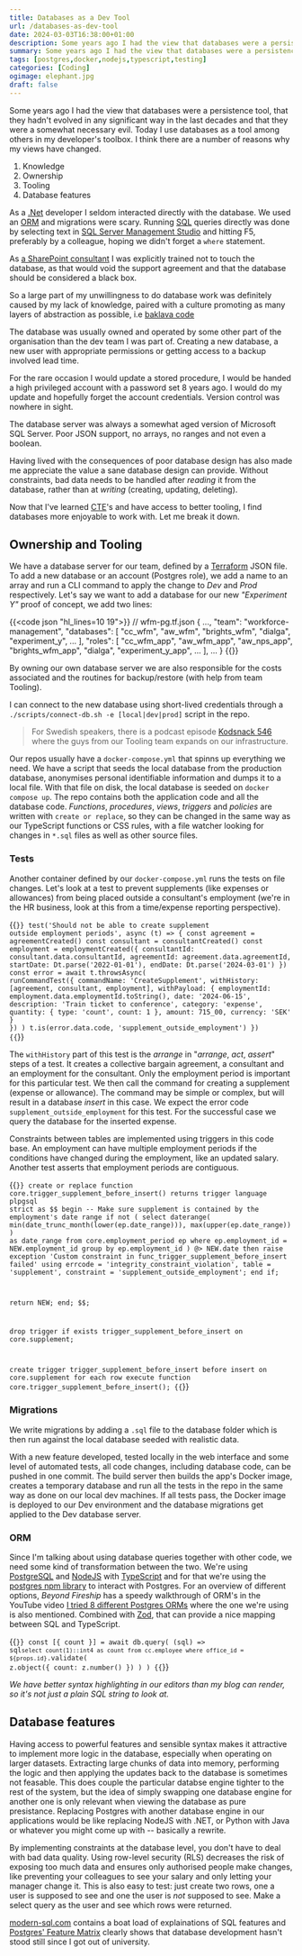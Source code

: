 ```yaml
---
title: Databases as a Dev Tool
url: /databases-as-dev-tool
date: 2024-03-03T16:38:00+01:00
description: Some years ago I had the view that databases were a persistence tool, that they hadn’t evolved in any significant way in the last decades and that they were a somewhat necessary evil. Today I use databases as a tool among others in my developer’s toolbox. I think there are a number of reasons why my views have changed.
summary: Some years ago I had the view that databases were a persistence tool, that they hadn’t evolved in any significant way in the last decades and that they were a somewhat necessary evil. Today I use databases as a tool among others in my developer’s toolbox. I think there are a number of reasons why my views have changed.
tags: [postgres,docker,nodejs,typescript,testing]
categories: [Coding]
ogimage: elephant.jpg
draft: false
---
```


Some years ago I had the view that databases were a persistence tool, that they
hadn't evolved in any significant way in the last decades and that they were a
somewhat necessary evil. Today I use databases as a tool among others in
my developer's toolbox. I think there are a number of reasons why my views have
changed.

1. Knowledge
2. Ownership
3. Tooling
4. Database features

As a [.Net](https://dot.net) developer I seldom interacted directly with the
database. We used an
[ORM](https://en.wikipedia.org/wiki/Object%E2%80%93relational_mapping) and
migrations were scary. Running [SQL](https://en.wikipedia.org/wiki/SQL) queries
directly was done by selecting text in [SQL Server Management
Studio](https://en.wikipedia.org/wiki/SQL_Server_Management_Studio) and hitting
F5, preferably by a colleague, hoping we didn't forget a `where` statement.

As [a SharePoint
consultant](http://localhost:46433/getting-a-divorce-from-sharepoint/) I was
explicitly trained not to touch the database, as that would void the support
agreement and that the database should be considered a black box. 

So a large part of my unwillingness to do database work was definitely caused
by my lack of knowledge, paired with a culture promoting as many layers of
abstraction as possible, i.e [baklava
code](https://www.johndcook.com/blog/2009/07/27/baklav-code/)

The database was usually owned and operated by some other part of the
organisation than the dev team I was part of. Creating a new database, a new
user with appropriate permissions or getting access to a backup involved lead
time. 

For the rare occasion I would update a stored procedure, I would be handed a
high privileged account with a password set 8 years ago. I would do my update
and hopefully forget the account credentials. Version control was nowhere in
sight. 

The database server was always a somewhat aged version of Microsoft SQL Server.
Poor JSON support, no arrays, no ranges and not even a boolean. 

Having lived with the consequences of poor database design has also made me
appreciate the value a sane database design can provide. Without constraints,
bad data needs to be handled after *reading* it from the database, rather than
at *writing* (creating, updating, deleting).

Now that I've learned
[CTE](https://www.postgresql.org/docs/current/queries-with.html)'s and have
access to better tooling, I find databases more enjoyable to work with. Let me
break it down.

## Ownership and Tooling

We have a database server for our team, defined by a [Terraform](https://www.terraform.io/) JSON file. To
add a new database or an account (Postgres role), we add a name to an array and
run a CLI command to apply the change to *Dev* and *Prod* respectively. Let's
say we want to add a database for our new *"Experiment Y"* proof of concept, we
add two lines:

{{<code json "hl_lines=10 19">}}
// wfm-pg.tf.json
{
  ..., 
  "team": "workforce-management",
  "databases": [
	"cc_wfm",
	"aw_wfm",
	"brights_wfm",
	"dialga",
	"experiment_y",
	...
  ],
  "roles": [
	"cc_wfm_app",
	"aw_wfm_app",
	"aw_nps_app",
	"brights_wfm_app",
	"dialga",
	"experiment_y_app",
	...
  ],
  ...
}
{{</code>}}


By owning our own database server we are also responsible for the costs
associated and the routines for backup/restore (with help from team Tooling).

I can connect to the new database using short-lived credentials through a
`./scripts/connect-db.sh -e [local|dev|prod]` script in the repo.

> For Swedish speakers, there is a podcast episode [Kodsnack
546](https://kodsnack.se/546) where the guys from our Tooling team expands on
our infrastructure.

Our repos usually have a `docker-compose.yml` that spinns up everything we
need. We have a script that seeds the local database from the production
database, anonymises personal identifiable information and dumps it to a local
file. With that file on disk, the local database is seeded on `docker compose
up`. The repo contains both the application code and all the database code.
*Functions*, *procedures*, *views*, *triggers* and *policies* are written with
`create or replace`, so they can be changed in the same way as our TypeScript
functions or CSS rules, with a file watcher looking for changes in `*.sql`
files as well as other source files. 

### Tests
Another container defined by our `docker-compose.yml` runs the tests on file
changes. Let's look at a test to prevent supplements (like expenses or
allowances) from being placed outside a consultant's employment (we're in the
HR business, look at this from a time/expense reporting perspective).

{{<code typescript>}}
test('Should not be able to create supplement outside employment periods', async (t) => {
  const agreement = agreementCreated()
  const consultant = consultantCreated()
  const employment = employmentCreated({
    consultantId: consultant.data.consultantId,
    agreementId: agreement.data.agreementId,
    startDate: Dt.parse('2022-01-01'),
    endDate: Dt.parse('2024-03-01')
  })
  const error = await t.throwsAsync<CommandValidationError>(
    runCommandTest({
      commandName: 'CreateSupplement',
      withHistory: [agreement, consultant, employment],
      withPayload: {
        employmentId: employment.data.employmentId.toString(),
        date: '2024-06-15',
        description: 'Train ticket to conference',
        category: 'expense',
        quantity: { type: 'count', count: 1 },
        amount: 715_00,
        currency: 'SEK'
      }
    })
  )
  t.is(error.data.code, 'supplement_outside_employment')
})
{{</code>}}

The `withHistory` part of this test is the *arrange* in "*arrange*, *act*,
*assert*" steps of a test. It creates a collective bargain agreement, a
consultant and an employment for the consultant. Only the employment period is
important for this particular test. We then call the command for creating a
supplement (expense or allowance). The command may be simple or complex, but
will result in a database *insert* in this case. We expect the error code
`supplement_outside_employment` for this test. For the successful case we query
the database for the inserted expense.

Constraints between tables are implemented using triggers in this code base. An
employment can have multiple employment periods if the conditions have changed
during the employment, like an updated salary. Another test asserts that
employment periods are contiguous. 

{{<code plpgsql>}}
create or replace function core.trigger_supplement_before_insert()
returns trigger
 language plpgsql
 strict
as $$
begin
  -- Make sure supplement is contained by the employment's date range
  if not (
    select daterange(
      min(date_trunc_month(lower(ep.date_range))),
      max(upper(ep.date_range))
    ) as date_range
    from core.employment_period ep
    where ep.employment_id = NEW.employment_id
    group by ep.employment_id
  ) @> NEW.date then
    raise exception 'Custom constraint in func_trigger_supplement_before_insert failed' using
      errcode = 'integrity_constraint_violation',
      table = 'supplement',
      constraint = 'supplement_outside_employment';
  end if;

  return NEW;
end;
$$;

drop trigger if exists trigger_supplement_before_insert on core.supplement;

create trigger trigger_supplement_before_insert
  before insert on core.supplement
  for each row
  execute function core.trigger_supplement_before_insert();
{{</code>}}

### Migrations

We write migrations by adding a `.sql` file to the database folder which is
then run against the local database seeded with realistic data. 

With a new feature developed, tested locally in the web interface and some
level of automated tests, all code changes, including database code, can be
pushed in one commit. The build server then builds the app's Docker image,
creates a temporary database and run all the tests in the repo in the same way
as done on our local dev machines. If all tests pass, the Docker image is
deployed to our Dev environment and the database migrations get applied to the
Dev database server. 

### ORM

Since I'm talking about using database queries together with other code, we
need some kind of transformation between the two. We're using
[PostgreSQL](https://www.postgresql.org) and [NodeJS](https://nodejs.org/en)
with [TypeScript](https://www.typescriptlang.org) and for that we're using the
[postgres npm library](https://www.npmjs.com/package/postgres) to interact with
Postgres. For an overview of different options, *Beyond Fireship* has a speedy
walkthrough of ORM's in the YouTube video [I tried 8 different Postgres
ORMs](https://www.youtube.com/watch?v=4QN1BzxF8wM) where the one we're using is
also mentioned. Combined with [Zod](https://zod.dev/), that can provide a nice
mapping between SQL and TypeScript. 

{{<code typescript>}}
const [{ count }] = await db.query(
  (sql) =>
    sql`
      select count(1)::int4 as count
      from cc.employee
      where office_id = ${props.id}
    `.validate(
      z.object({
        count: z.number()
      })
    )
)
{{</code>}}

*We have better syntax highlighting in our editors than my blog can render, so
it's not just a plain SQL string to look at.*

## Database features

Having access to powerful features and sensible syntax makes it attractive to
implement more logic in the database, especially when operating on larger
datasets. Extracting large chunks of data into memory, performing the logic and
then applying the updates back to the database is sometimes not feasable. This
does couple the particular databse engine tighter to the rest of the system,
but the idea of simply swapping one database engine for another one is only
relevant when viewing the database as pure presistance. Replacing Postgres with
another database engine in our applications would be like replacing NodeJS with
.NET, or Python with Java or whatever you might come up with -- basically a
rewrite.

By implementing constraints at the database level, you don't have to deal with
bad data quality. Using row-level security (RLS) decreases the risk of exposing
too much data and ensures only authorised people make changes, like preventing
your colleagues to see your salary and only letting your manager change it.
This is also easy to test: just create two rows, one a user is supposed to see
and one the user is *not* supposed to see. Make a select query as the user and
see which rows were returned. 

[modern-sql.com](https://modern-sql.com) contains a boat load of explainations
of SQL features and [Postgres' Feature
Matrix](https://www.postgresql.org/about/featurematrix/) clearly shows that
database development hasn't stood still since I got out of university.
